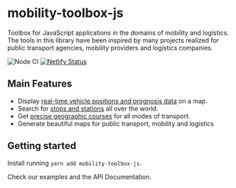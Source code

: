 # mobility-toolbox-js

Toolbox for JavaScript applications in the domains of mobility and logistics.
The tools in this library have been inspired by many projects realized for public transport agencies, mobility providers and logistics companies.

![Node CI](https://github.com/geops/mobility-toolbox-js/workflows/Node%20CI/badge.svg)
[![Netlify Status](https://api.netlify.com/api/v1/badges/b368ab18-9dbf-416c-91f6-a82076b02c10/deploy-status)](https://app.netlify.com/sites/mobility-toolbox-js/deploys)

## Main Features
* Display [real-time vehicle positions and prognosis data](http://tracker.geops.ch/) on a map.
* Search for [stops and stations](https://maps2.trafimage.ch) all over the world.
* Get [precise geographic courses](https://geops.github.io/geops-routing-demo/) for all modes of transport.
* Generate beautiful maps for public transport, mobility and logistics

## Getting started
Install running `yarn add mobility-toolbox-js`.

Check our examples and the API Documentation.
